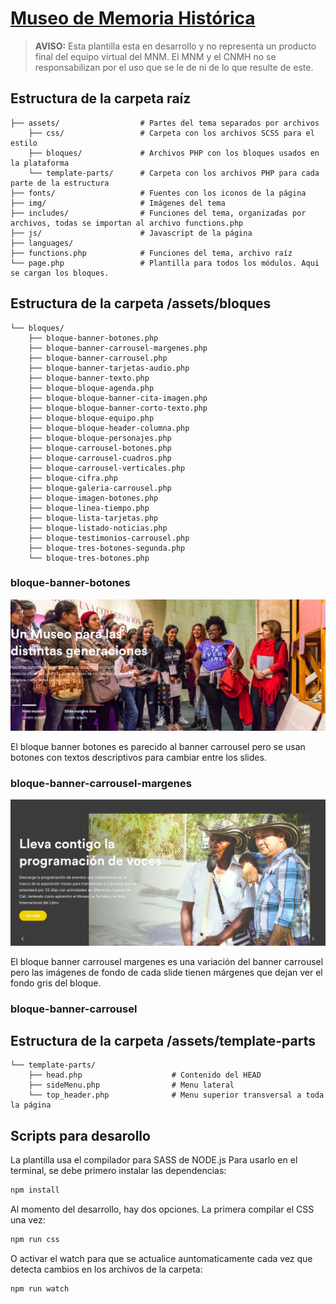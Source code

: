 # [Museo de Memoria Histórica](http://museodememoria.gov.co)

> **AVISO:** Esta plantilla esta en desarrollo y no representa un producto final del equipo virtual del MNM. El MNM y el CNMH no se responsabilizan por el uso que se le de ni de lo que resulte de este.

## Estructura de la carpeta raíz

    ├── assets/                  # Partes del tema separados por archivos
        ├── css/                 # Carpeta con los archivos SCSS para el estilo
        ├── bloques/             # Archivos PHP con los bloques usados en la plataforma
        └── template-parts/      # Carpeta con los archivos PHP para cada parte de la estructura
    ├── fonts/                   # Fuentes con los iconos de la página
    ├── img/                     # Imágenes del tema
    ├── includes/                # Funciones del tema, organizadas por archivos, todas se importan al archivo functions.php
    ├── js/                      # Javascript de la página
    ├── languages/
    ├── functions.php            # Funciones del tema, archivo raíz
    └── page.php                 # Plantilla para todos los módulos. Aqui se cargan los bloques.

## Estructura de la carpeta /assets/bloques

    └── bloques/
        ├── bloque-banner-botones.php                   
        ├── bloque-banner-carrousel-margenes.php        
        ├── bloque-banner-carrousel.php                 
        ├── bloque-banner-tarjetas-audio.php            
        ├── bloque-banner-texto.php                     
        ├── bloque-bloque-agenda.php                    
        ├── bloque-bloque-banner-cita-imagen.php        
        ├── bloque-bloque-banner-corto-texto.php        
        ├── bloque-bloque-equipo.php                    
        ├── bloque-bloque-header-columna.php            
        ├── bloque-bloque-personajes.php                
        ├── bloque-carrousel-botones.php                
        ├── bloque-carrousel-cuadros.php                
        ├── bloque-carrousel-verticales.php             
        ├── bloque-cifra.php                            
        ├── bloque-galeria-carrousel.php                
        ├── bloque-imagen-botones.php                   
        ├── bloque-linea-tiempo.php                     
        ├── bloque-lista-tarjetas.php                   
        ├── bloque-listado-noticias.php                 
        ├── bloque-testimonios-carrousel.php            
        ├── bloque-tres-botones-segunda.php             
        └── bloque-tres-botones.php                     

### bloque-banner-botones

![banner-botones-mnm](./img/readme/banner-botones.jpg)

El bloque banner botones es parecido al banner carrousel pero se usan botones con textos descriptivos para cambiar entre los slides.

### bloque-banner-carrousel-margenes

![banner-carrousel-margenes-mnm](./img/readme/banner-carrousel-margenes.jpg)

El bloque banner carrousel margenes es una variación del banner carrousel pero las imágenes de fondo de cada slide tienen márgenes que dejan ver el fondo gris del bloque.

### bloque-banner-carrousel


## Estructura de la carpeta /assets/template-parts

    └── template-parts/
        ├── head.php                    # Contenido del HEAD
        ├── sideMenu.php                # Menu lateral
        └── top_header.php              # Menu superior transversal a toda la página

## Scripts para desarollo

La plantilla usa el compilador para SASS de NODE.js
Para usarlo en el terminal, se debe primero instalar las dependencias:

```bash
npm install
```

Al momento del desarrollo, hay dos opciones. La primera compilar el CSS una vez:

```bash
npm run css
```

O activar el watch para que se actualice auntomaticamente cada vez que detecta cambios en los archivos de la carpeta:

```bash
npm run watch
```
